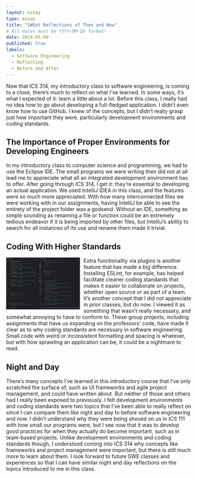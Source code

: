 ```yaml
---
layout: essay
type: essay
title: "SWEet Reflections of Then and Now"
# All dates must be YYYY-MM-DD format!
date: 2024-05-09
published: true
labels:
  - Software Engineering
  - Reflecting
  - Before and After
---
```


Now that ICS 314, my introductory class to software engineering, is coming to a close, there’s much to reflect on what I’ve learned. In some ways, it’s what I expected of it: learn a little about a lot. Before this class, I really had no idea how to go about developing a full-fledged application. I didn’t even know how to use GitHub. I knew of the concepts, but I didn’t really grasp just how important they were, particularly development environments and coding standards.

## The Importance of Proper Environments for Developing Engineers

In my introductory class to computer science and programming, we had to use the Eclipse IDE. The small programs we were writing then did not at all lead me to appreciate what all an integrated development environment has to offer. After going through ICS 314, I get it: they’re essential to developing an actual application. We used IntelliJ IDEA in this class, and the features were so much more appreciated. With how many interconnected files we were working with in our assignments, having IntelliJ be able to see the entirety of the project folder was a godsend. Without an IDE, something as simple sounding as renaming a file or function could be an extremely tedious endeavor if it is being imported by other files, but IntelliJ’s ability to search for all instances of its use and rename them made it trivial. 

## Coding With Higher Standards

<div style="float: left; margin-right: 10px;">
  <img width="200px" src="../img/eslint-beforeafter.png">
</div>

Extra functionality via plugins is another feature that has made a big difference. Installing ESLint, for example, has helped facilitate cleaner coding standards that makes it easier to collaborate on projects, whether open source or as part of a team. It’s another concept that I did not appreciate in prior classes, but do now. I viewed it as something that wasn’t really necessary, and somewhat annoying to have to conform to. These group projects, including assignments that have us expanding on the professors’ code, have made it clear as to why coding standards are necessary in software engineering. Small code with weird or inconsistent formatting and spacing is whatever, but with how sprawling an application can be, it could be a nightmare to read. 

## Night and Day 

There’s many concepts I’ve learned in this introductory course that I’ve only scratched the surface of, such as UI frameworks and agile project management, and could have written about. But neither of those and others had I really been exposed to previously. I felt development environments and coding standards were two topics that I’ve been able to really reflect on since I can compare them like night and day to before software engineering and now. I didn’t understand why they were being shoved on us in ICS 111 with how small our programs were, but I see now that it was to develop good practices for when they actually do become important, such as in team-based projects. Unlike development environments and coding standards though, I understood coming into ICS 314 why concepts like frameworks and project management were important, but there is still much more to learn about them. I look forward to future SWE classes and experiences so that I can have similar night and day reflections on the topics introduced to me in this class.
